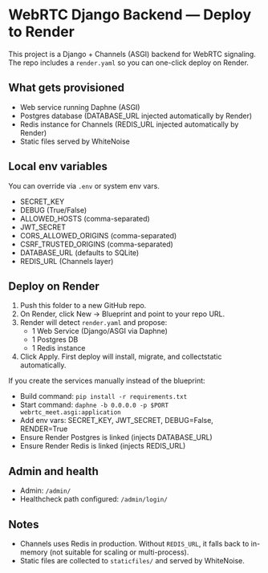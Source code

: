 # WebRTC Django Backend — Deploy to Render

This project is a Django + Channels (ASGI) backend for WebRTC signaling. The repo includes a `render.yaml` so you can one-click deploy on Render.

## What gets provisioned

- Web service running Daphne (ASGI)
- Postgres database (DATABASE_URL injected automatically by Render)
- Redis instance for Channels (REDIS_URL injected automatically by Render)
- Static files served by WhiteNoise

## Local env variables

You can override via `.env` or system env vars.

- SECRET_KEY
- DEBUG (True/False)
- ALLOWED_HOSTS (comma-separated)
- JWT_SECRET
- CORS_ALLOWED_ORIGINS (comma-separated)
- CSRF_TRUSTED_ORIGINS (comma-separated)
- DATABASE_URL (defaults to SQLite)
- REDIS_URL (Channels layer)

## Deploy on Render

1. Push this folder to a new GitHub repo.
2. On Render, click New → Blueprint and point to your repo URL.
3. Render will detect `render.yaml` and propose:
   - 1 Web Service (Django/ASGI via Daphne)
   - 1 Postgres DB
   - 1 Redis instance
4. Click Apply. First deploy will install, migrate, and collectstatic automatically.

If you create the services manually instead of the blueprint:

- Build command: `pip install -r requirements.txt`
- Start command: `daphne -b 0.0.0.0 -p $PORT webrtc_meet.asgi:application`
- Add env vars: SECRET_KEY, JWT_SECRET, DEBUG=False, RENDER=True
- Ensure Render Postgres is linked (injects DATABASE_URL)
- Ensure Render Redis is linked (injects REDIS_URL)

## Admin and health

- Admin: `/admin/`
- Healthcheck path configured: `/admin/login/`

## Notes

- Channels uses Redis in production. Without `REDIS_URL`, it falls back to in-memory (not suitable for scaling or multi-process).
- Static files are collected to `staticfiles/` and served by WhiteNoise.
